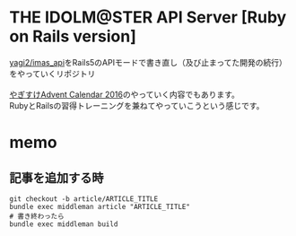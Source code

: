 # THE IDOLM@STER API Server [Ruby on Rails version]

[yagi2/imas_api](https://github.com/yagi2/imas_api)をRails5のAPIモードで書き直し（及び止まってた開発の続行）をやっていくリポジトリ
<br><br>
[やぎすけAdvent Calendar 2016](http://www.adventar.org/calendars/1800)のやっていく内容でもあります。  
RubyとRailsの習得トレーニングを兼ねてやっていこうという感じです。

# memo
## 記事を追加する時
```
git checkout -b article/ARTICLE_TITLE  
bundle exec middleman article "ARTICLE_TITLE"
# 書き終わったら
bundle exec middleman build